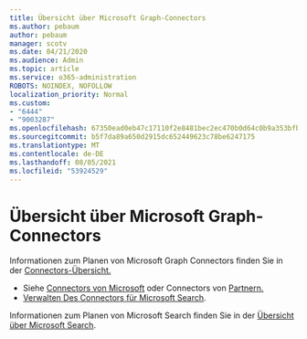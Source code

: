 ```yaml
---
title: Übersicht über Microsoft Graph-Connectors
ms.author: pebaum
author: pebaum
manager: scotv
ms.date: 04/21/2020
ms.audience: Admin
ms.topic: article
ms.service: o365-administration
ROBOTS: NOINDEX, NOFOLLOW
localization_priority: Normal
ms.custom:
- "6444"
- "9003287"
ms.openlocfilehash: 67350ead0eb47c17110f2e8481bec2ec470b0d64c0b9a353bfbeeebb0a04d83a
ms.sourcegitcommit: b5f7da89a650d2915dc652449623c78be6247175
ms.translationtype: MT
ms.contentlocale: de-DE
ms.lasthandoff: 08/05/2021
ms.locfileid: "53924529"
---
```

# <a name="overview-of-microsoft-graph-connectors"></a>Übersicht über Microsoft Graph-Connectors

Informationen zum Planen von Microsoft Graph Connectors finden Sie in der [Connectors-Übersicht.](https://docs.microsoft.com/microsoftsearch/connectors-overview)

- Siehe [Connectors von Microsoft](https://docs.microsoft.com/microsoftsearch/connectors-gallery#Microsoft) oder Connectors von [Partnern.](https://docs.microsoft.com/microsoftsearch/connectors-gallery#Partners)
- [Verwalten Des Connectors für Microsoft Search](https://docs.microsoft.com/microsoftsearch/manage-connector).

Informationen zum Planen von Microsoft Search finden Sie in der [Übersicht über Microsoft Search](https://docs.microsoft.com/microsoftsearch/overview-microsoft-search).
